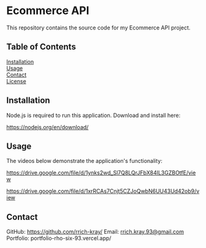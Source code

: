 # Ecommerce API

This repository contains the source code for my Ecommerce API project.

## Table of Contents

[Installation](#installation)  
[Usage](#usage)  
[Contact](#contact)  
[License](#license)

## Installation

Node.js is required to run this application. Download and install here:

https://nodejs.org/en/download/

## Usage

The videos below demonstrate the application's functionality:

https://drive.google.com/file/d/1ynks2wd_Sl7Q8LQrJFbX84IL3GZBOtfE/view

https://drive.google.com/file/d/1xrRCAs7Cnjt5CZJoQwbN6UU43Ud42ob9/view

## Contact

GitHub: https://github.com/rrich-kray/
Email: rrich.kray.93@gmail.com  
Portfolio: portfolio-rho-six-93.vercel.app/